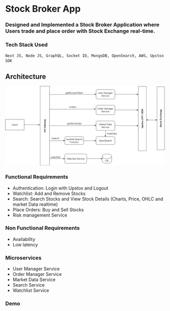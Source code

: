 # Stock Broker App

### Designed and Implemented a Stock Broker Application where Users trade and place order with Stock Exchange real-time.

### Tech Stack Used

```
Next JS, Node JS, GraphQL, Socket IO, MongoDB, OpenSearch, AWS, Upstox SDK
```

## Architecture
![Architecture Diagram](./assets/stock.png)

### Functional Requirements
- Authentication: Login with Upstox and Logout
- Watchlist: Add and Remove Stocks
- Search: Search Stocks and View Stock Details (Charts, Price, OHLC and market Data realtime)
- Place Orders: Buy and Sell Stocks
- Risk management Service

### Non Functional Requirements
- Availability
- Low latency

### Microservices
- User Manager Service
- Order Manager Service
- Market Data Service
- Search Service
- Watchlist Service


### Demo
